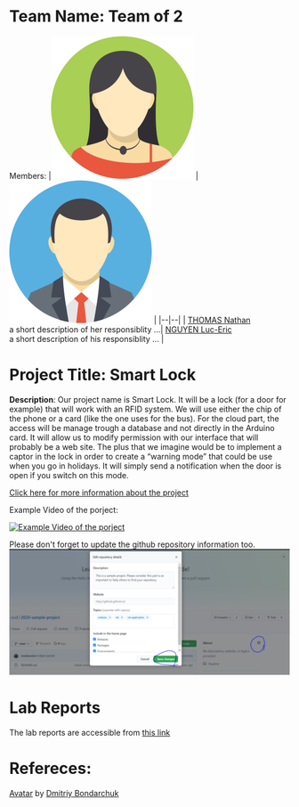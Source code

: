 # Team Name: Team of 2
Members: 
|![THOMAS Nathan](assets/member1.webp?raw=true) |![NGUYEN Luc-Eric](assets/member2.webp?raw=true)  |
|--|--|
|  [THOMAS Nathan](https://github.com/username) <br> a short description of her responsiblity ...| [NGUYEN Luc-Eric](https://github.com/username) <br> a short description of his responsiblity ... |



# Project Title: Smart Lock
 **Description**: Our project name is Smart Lock. It will be a lock (for a door for example) that will work with an RFID system. We will use either the chip of the phone or a card (like the one uses for the bus). For the cloud part, the access will be manage trough a database and not directly in the Arduino card. It will allow us to modify permission with our interface that will probably be a web site. The plus that we imagine would be to implement a captor in the lock in order to create a “warning mode” that could be use when you go in holidays. It will simply send a notification when the door is open if you switch on this mode.

 
[Click here for more information about the project](project) 

Example Video of the porject:

[![Example Video of the porject](https://img.youtube.com/vi/ucZl6vQ_8Uo/0.jpg)](https://www.youtube.com/watch?v=ucZl6vQ_8Uo)

Please don't forget to update the github repository information too. 
![Change Description of github repository](assets/change_description.png?raw=true)

# Lab Reports

The lab reports are accessible from [this link](lab)

# Refereces:
[Avatar](https://iconscout.com/icons/avatar) by [Dmitriy Bondarchuk](https://iconscout.com/contributors/dmitriy-bondarchuk)
